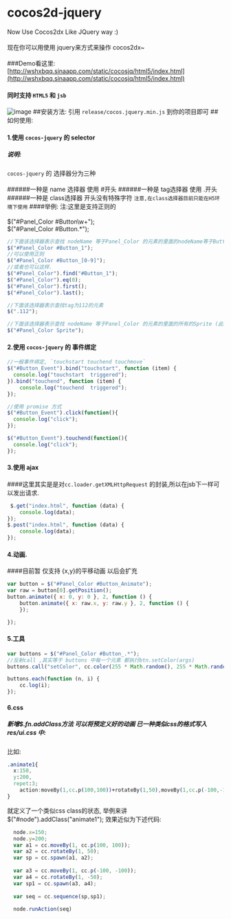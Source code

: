 # cocos2d-jquery
Now Use Cocos2dx Like JQuery way :)<br>  
现在你可以用使用 jquery来方式来操作 cocos2dx~<br>  
###Demo看这里: [http://wshxbqq.sinaapp.com/static/cocosjq/html5/index.html](http://wshxbqq.sinaapp.com/static/cocosjq/html5/index.html)  

#### 同时支持 `HTML5` 和 `jsb`
![image](http://wshxbqq-wshxbqq.stor.sinaapp.com/2015-12-18_15-16-44_246___cocosjq1.gif)
##安装方法:
  引用 `release/cocos.jquery.min.js` 到你的项目即可
##如何使用:
#### 1.使用 `cocos-jquery` 的 selector
##### 说明:
`cocos-jquery` 的 选择器分为三种<br>  
######一种是 name 选择器 使用 #开头
######一种是 tag选择器 使用 .开头 
######一种是 class选择器 开头没有特殊字符 `注意,在class选择器目前只能在H5环境下使用`
####举例:
注:这里是支持正则的<br>  
$("#Panel_Color #Button\\w+");<br> 
$("#Panel_Color #Button.*");<br> 
```javascript
//下面该选择器表示查找 nodeName 等于Panel_Color 的元素的里面的nodeName等于Button_1的元素
$("#Panel_Color #Button_1");
//可以使用正则
$("#Panel_Color #Button_[0-9]");
//或者也可以这样.
$("#Panel_Color").find("#Button_1");
$("#Panel_Color").eq(0);
$("#Panel_Color").first();
$("#Panel_Color").last();

//下面该选择器表示查找tag为112的元素
$(".112");

//下面该选择器表示查找 nodeName 等于Panel_Color 的元素的里面的所有的Sprite (此种选择器只支持H5环境)
$("#Panel_Color Sprite");
```

#### 2.使用 `cocos-jquery` 的 事件绑定
```javascript
//一般事件绑定, `touchstart touchend touchmove`
$("#Button_Event").bind("touchstart", function (item) {
  console.log("touchstart  triggered");
}).bind("touchend", function (item) {
    console.log("touchend  triggered");
});

//使用 promise 方式
$("#Button_Event").click(function(){
  console.log("click");
});

$("#Button_Event").touchend(function(){
  console.log("click");
});

```

#### 3.使用 ajax
####这里其实是是对`cc.loader.getXMLHttpRequest` 的封装,所以在jsb下一样可以发出请求.
```javascript
 $.get("index.html", function (data) {
    console.log(data);
});
$.post("index.html", function (data) {
    console.log(data);
});
```

#### 4.动画.
####目前暂 仅支持 {x,y}的平移动画 以后会扩充
```javascript
var button = $("#Panel_Color #Button_Animate");
var raw = button[0].getPosition();
button.animate({ x: 0, y: 0 }, 2, function () {
    button.animate({ x: raw.x, y: raw.y }, 2, function () {
    });

});
```

#### 5.工具
```javascript
var buttons = $("#Panel_Color #Button_.*");
//反射call ,其实等于 buttons 中每一个元素 都执行btn.setColor(args)
buttons.call("setColor", cc.color(255 * Math.random(), 255 * Math.random(), 255 * Math.random()));

buttons.each(function (n, i) {
    cc.log(i);
});
```

#### 6.css
##### 新增$.fn.addClass方法 可以将预定义好的动画 已一种类似css的格式写入 res/ui.css 中:
比如: 
  ```css
  .animate1{
    x:150,
    y:200,
    repet:3;
	  action:moveBy(1,cc.p(100,100))+rotateBy(1,50),moveBy(1,cc.p(-100,-100))+rotateBy(1,-50);
  }
  ```
就定义了一个类似css class的状态,
举例来讲  $("#node").addClass("animate1");
效果近似为下述代码:
```javascript
  node.x=150;
  node.y=200;
  var a1 = cc.moveBy(1, cc.p(100, 100));
  var a2 = cc.rotateBy(1, 50);
  var sp = cc.spawn(a1, a2);
  
  var a3 = cc.moveBy(1, cc.p(-100, -100));
  var a4 = cc.rotateBy(1, -50);
  var sp1 = cc.spawn(a3, a4);
  
  var seq = cc.sequence(sp,sp1);
  
  node.runAction(seq)
```

